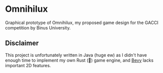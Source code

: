 # Omnihilux
Graphical prototype of Omnihilux, my proposed game design for the GACCI competition by Binus University.

## Disclaimer
This project is unfortunately written in Java (huge ew) as I didn't have enough time to implement my own Rust (🚀) game engine, and [Bevy](https://bevyengine.org/) lacks important 2D features.
